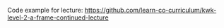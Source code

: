 Code example for lecture: https://github.com/learn-co-curriculum/kwk-level-2-a-frame-continued-lecture
